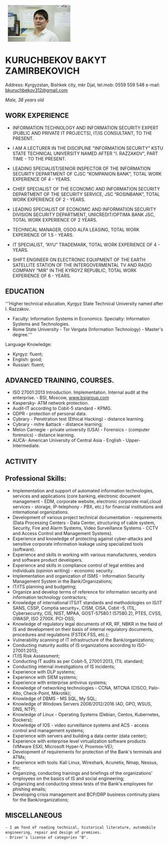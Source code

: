 
![alt text](image.png)

# **KURUCHBEKOV BAKYT ZAMIRBEKOVICH**

Address: 
Kyrgyzstan, Bishkek city, mkr Djal, 
tel.mob: 0559 559 548 
e-mail: bkuruchbekov312@gmail.com

_Male, 38 years old_ 

## WORK EXPERIENCE
- INFORMATION TECHNOLOGY AND INFORMATION SECURITY EXPERT (PUBLIC AND PRIVATE IT PROJECTS), IT/IS CONSULTANT, TO THE PRESENT.

- I AM A LECTURER IN THE DISCIPLINE "INFORMATION SECURITY" KSTU STATE TECHNICAL UNIVERSITY NAMED AFTER "I. RAZZAKOV", PART TIME - TO THE PRESENT. 

- LEADING SPECIALIST/SENIOR INSPECTOR OF THE INFORMATION SECURITY DEPARTMENT OF CJSC “KOMPANION BANK”, TOTAL WORK EXPERIENCE OF 4 - YEARS.

- CHIEF SPECIALIST OF THE ECONOMIC AND INFORMATION SECURITY DEPARTMENT OF THE SECURITY SERVICE, JSC “ROSINBANK”, TOTAL WORK EXPERIENCE OF 2 - YEARS.

- LEADING SPECIALIST OF ECONOMIC AND INFORMATION SECURITY DIVISION SECURITY DEPARTMENT, UNICREDIT/OPTIMA BANK JSC, TOTAL WORK EXPERIENCE OF 2 YEARS.
- TECHNICAL MANAGER, OSOO ALFA LEASING, TOTAL WORK EXPERIENCE OF 1.5 - YEARS. 

- IT SPECIALIST, “AYU” TRADEMARK, TOTAL WORK EXPERIENCE OF 4 - YEARS.

- SHIFT ENGINEER ON ELECTRONIC EQUIPMENT OF THE EARTH SATELLITE STATION OF THE INTERGOVERMENTAL TV AND RADIO COMPANY "MIR" IN THE KYRGYZ REPUBLIC, TOTAL WORK EXPERIENCE OF 6 - YEARS. 

## EDUCATION
'''Higher technical education, Kyrgyz State Technical University named after I. Razzakov.
- Faculty: Information Systems in Economics. 
Specialty: Information Systems and Technologies.
- Rome State University - Tor Vergata (Information Technology) - Master's degree.'''

Language Knowledge:
- Kyrgyz: fluent; 
- English: good; 
- Russian: fluent;

## ADVANCED TRAINING, COURSES.

- ISO 27001:2013 Introduction. Implementation. Internal audit at the enterprise. - BSI, Moscow, www.bsigroup.com 
- Kaspersky- ATM network protection. 
- Audit-IT according to Cobit-5 standard - KPMG. 
- GDPR - protection of personal data. 
- Cybrary - Penetration test (Ethical Hacking) - distance learning.
- Cybrary - mitre &attack - distance learning;
- Melon Carnegie - private university (USA) - Forensics - (computer forensics) - distance learning. 
- AUCA- American University of Central Asia - English - Upper-Intermediate. 

## ACTIVITY 
## Professional Skills:

- Implementation and support of automated information technologies, services and applications (core banking, electronic document management - EDM, corporate website, electronic corporate mail,cloud services - storage, IP-telephony - PBX, etc.) for financial institutions and international organizations.
- Development of various project technical documentation - requirements (Data Processing Centers - Data Center, structuring of cable system, Security, Fire and Alarm Systems, Video Surveillance Systems - CCTV and Access Control and Management Systems).   
- Experience and knowledge of protecting against cyber-attacks and sensitive corporate information leakage using specialized tools (software).
- Experience and skills in working with various manufacturers, vendors and software product developers. 
- Experience and skills in compliance control of legal entities and individuals (opinion writing) - economic security. 
- Implementation and organization of ISMS - Information Security Management System in the Bank/Organizations; 
- IT/ITS planning and budgeting;
- Organize and develop terms of reference for information security and information technology contractors; 
- Knowledge of international ITS/IT standards and methodologies on IS/IT SANS, CSSP, Comptia security+, CISM, CISA, Cobit -5, ITIL, Cybersecurity, CIS, NIST, MPAA, GOST-57580.1 (57580.2), PTES, CVSS, OWASP, ISO 2700X. PCI-DSS;
- Knowledge of regulatory legal documents of KR, RF, NBKR in the field of IS and development on their basis of internal regulatory documents, procedures and regulations (FSTEK FSS, etc.);
- Vulnerability scanning of IT infrastructure of the Bank/organizations; 
- Conducting maturity audits of IS organizations according to ISO-27001:2013;
- IT/IS Risk Assessment;
- Conducting IT audits as per Cobit-5, 27001:2013, ITIL standard;
- Conducting internal investigations of IS incidents;
- Experience with DLP systems;
- Experience with SIEM systems;
- Experience with enterprise antivirus systems;
- Knowledge of networking technologies - CCNA, MTCNA (CISCO, Palo-Alto, Check-Point, Mikrotik);
- Knowledge of DBMS - MS SQL, My SQL;
- Knowledge of Windows Servers 2008/2012/2016 (AD, GPO, WSUS, DNS, NTP);
- Knowledge of Linux - Operating Systems (Debian, Centos, Kubernetes, Dockers);
- Knowledge of IOS - video surveillance systems and ACS - access control and management systems; 
- Experience with servers and building a data center (data center);
- Experience with enterprise level virtualization software products (VMware ESXI, Microsoft Hyper-V, Proxmox-VE);
- Development of requirements for protection of the Bank's terminals and ATMs; 
- Experience with tools: Kali Linux, Wireshark, Acunetix, Nmap, Nessus, etc;
- Organizing, conducting trainings and briefings of the organizations' employees on the basics of IS and social engineering;
- Organizing and conducting stress tests of the Bank's employees for phishing emails; 
- Developing crisis management and BCP/DRP business continuity plans for the Bank/organizations;

## MISCELLANEOUS 
```
- I am fond of reading technical, historical literature, automobile engineering, repair and design of premises.
- Driver's license of categories "B".
```

